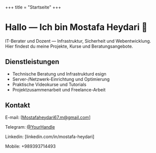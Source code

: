+++
title = "Startseite"
+++

# Hallo — Ich bin Mostafa Heydari 👋

IT-Berater und Dozent — Infrastruktur, Sicherheit und Webentwicklung.  
Hier findest du meine Projekte, Kurse und Beratungsangebote.

## Dienstleistungen
- Technische Beratung und Infrastrukturd esign
- Server-/Netzwerk-Einrichtung und Optimierung
- Praktische Videokurse und Tutorials
- Projektzusammenarbeit und Freelance-Arbeit

## Kontakt

E-mail: [Mostafaheydari67.m@gmail.com]

Telegram: [@YourHandle](https://t.me/YourHandle)

Linkedin: [linkedin.com/in/mostafa-heydari]

Mobile: +989393714493
